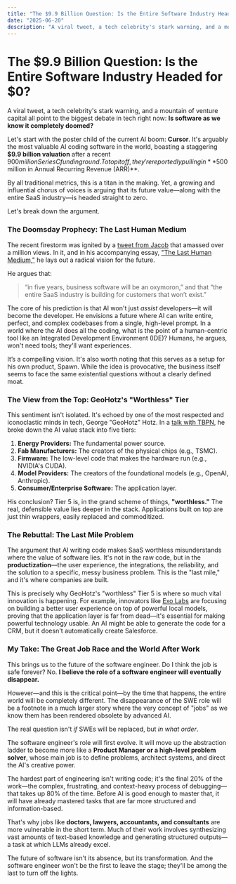 ```yaml
---
title: "The $9.9 Billion Question: Is the Entire Software Industry Headed for $0?"
date: "2025-06-20"
description: "A viral tweet, a tech celebrity's stark warning, and a mountain of venture capital all point to the biggest debate in tech right now: Is software as we know it completely doomed?"
---
```


# The $9.9 Billion Question: Is the Entire Software Industry Headed for $0?

A viral tweet, a tech celebrity's stark warning, and a mountain of venture capital all point to the biggest debate in tech right now: **Is software as we know it completely doomed?**

Let's start with the poster child of the current AI boom: **Cursor**. It's arguably the most valuable AI coding software in the world, boasting a staggering **$9.9 billion valuation** after a recent $900 million Series C funding round. To top it off, they're reportedly pulling in **$500 million in Annual Recurring Revenue (ARR)**.

By all traditional metrics, this is a titan in the making. Yet, a growing and influential chorus of voices is arguing that its future value—along with the entire SaaS industry—is headed straight to zero.

Let's break down the argument.

### The Doomsday Prophecy: The Last Human Medium

The recent firestorm was ignited by a [tweet from Jacob](https://x.com/jsnnsa/status/1934427228856611004) that amassed over a million views. In it, and in his accompanying essay, ["The Last Human Medium,"](https://www.workbyjacob.com/thoughts/the-last-human-medium) he lays out a radical vision for the future.

He argues that:

> “in five years, business software will be an oxymoron,” and that “the entire SaaS industry is building for customers that won’t exist.”

The core of his prediction is that AI won't just *assist* developers—it will become the developer. He envisions a future where AI can write entire, perfect, and complex codebases from a single, high-level prompt. In a world where the AI does all the coding, what is the point of a human-centric tool like an Integrated Development Environment (IDE)? Humans, he argues, won't need tools; they'll want experiences.

It’s a compelling vision. It's also worth noting that this serves as a setup for his own product, Spawn. While the idea is provocative, the business itself seems to face the same existential questions without a clearly defined moat.

### The View from the Top: GeoHotz's "Worthless" Tier

This sentiment isn't isolated. It's echoed by one of the most respected and iconoclastic minds in tech, George "GeoHotz" Hotz. In a [talk with TBPN](https://x.com/tbpn/status/1935072881425400016?s=46), he broke down the AI value stack into five tiers:

1.  **Energy Providers:** The fundamental power source.
2.  **Fab Manufacturers:** The creators of the physical chips (e.g., TSMC).
3.  **Firmware:** The low-level code that makes the hardware run (e.g., NVIDIA's CUDA).
4.  **Model Providers:** The creators of the foundational models (e.g., OpenAI, Anthropic).
5.  **Consumer/Enterprise Software:** The application layer.

His conclusion? Tier 5 is, in the grand scheme of things, **"worthless."** The real, defensible value lies deeper in the stack. Applications built on top are just thin wrappers, easily replaced and commoditized.

### The Rebuttal: The Last Mile Problem

The argument that AI writing code makes SaaS worthless misunderstands where the value of software lies. It's not in the raw code, but in the **productization**—the user experience, the integrations, the reliability, and the solution to a specific, messy business problem. This is the "last mile," and it's where companies are built.

This is precisely why GeoHotz's "worthless" Tier 5 is where so much vital innovation is happening. For example, innovators like [Exo Labs](https://x.com/exolabs/status/1935189970593137018) are focusing on building a better user experience on top of powerful local models, proving that the application layer is far from dead—it's essential for making powerful technology usable. An AI might be able to generate the code for a CRM, but it doesn't automatically create Salesforce.

### My Take: The Great Job Race and the World After Work

This brings us to the future of the software engineer. Do I think the job is safe forever? No. **I believe the role of a software engineer will eventually disappear.**

However—and this is the critical point—by the time that happens, the entire world will be completely different. The disappearance of the SWE role will be a footnote in a much larger story where the very concept of "jobs" as we know them has been rendered obsolete by advanced AI.

The real question isn't *if* SWEs will be replaced, but *in what order*.

The software engineer's role will first evolve. It will move up the abstraction ladder to become more like a **Product Manager or a high-level problem solver**, whose main job is to define problems, architect systems, and direct the AI's creative power.

The hardest part of engineering isn't writing code; it's the final 20% of the work—the complex, frustrating, and context-heavy process of debugging—that takes up 80% of the time. Before AI is good enough to master that, it will have already mastered tasks that are far more structured and information-based.

That's why jobs like **doctors, lawyers, accountants, and consultants** are more vulnerable in the short term. Much of their work involves synthesizing vast amounts of text-based knowledge and generating structured outputs—a task at which LLMs already excel.

The future of software isn't its absence, but its transformation. And the software engineer won't be the first to leave the stage; they'll be among the last to turn off the lights.